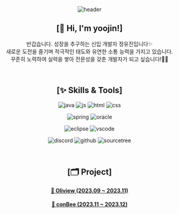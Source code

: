 <div align="center">

![header](https://capsule-render.vercel.app/api?type=waving&color=9FDCF6&height=170&section=header&text=%20Yoojin's%20Github&fontSize=50&fontColor=FFFFFF)

## [🤗 Hi, I'm yoojin!]

반갑습니다. 성장을 추구하는 신입 개발자 정유진입니다✨ </br>
새로운 도전을 즐기며 적극적인 태도와 유연한 소통 능력을 가지고 있습니다.</br>
꾸준히 노력하여 실력을 쌓아 전문성을 갖춘 개발자가 되고 싶습니다!✊🏻

</br>

## [✨ Skills & Tools]

![java](https://img.shields.io/badge/Java-ED8B00?style=for-the-badge&logo=openjdk&logoColor=white)
![js](https://img.shields.io/badge/JavaScript-F7DF1E?style=for-the-badge&logo=JavaScript&logoColor=white)
![html](https://img.shields.io/badge/HTML5-E34F26?style=for-the-badge&logo=html5&logoColor=white)
![css](https://img.shields.io/badge/CSS3-1572B6?style=for-the-badge&logo=css3&logoColor=white)


![spring](https://img.shields.io/badge/Spring-6DB33F?style=for-the-badge&logo=spring&logoColor=white)
![oracle](https://img.shields.io/badge/Oracle-F80000?style=for-the-badge&logo=Oracle&logoColor=white)


![eclipse](https://img.shields.io/badge/Eclipse-2C2255?style=for-the-badge&logo=eclipse&logoColor=white)
![vscode](https://img.shields.io/badge/Visual_Studio_Code-0078D4?style=for-the-badge&logo=visual%20studio%20code&logoColor=white)

![discord](https://img.shields.io/badge/Discord-7289DA?style=for-the-badge&logo=discord&logoColor=white)
![github](https://img.shields.io/badge/GitHub-100000?style=for-the-badge&logo=github&logoColor=white)
![sourcetree](https://img.shields.io/badge/Sourcetree-0052CC?style=for-the-badge&logo=Sourcetree&logoColor=white)


</br>



## [🗂 Project]
#### [🔗 Oliview (2023.09 ~ 2023.11)](https://github.com/team-farmers/Oliview)


#### [🔗 conBee (2023.11 ~ 2023.12)](https://github.com/Bee-Keepers/conbee)




</br>


</div>

